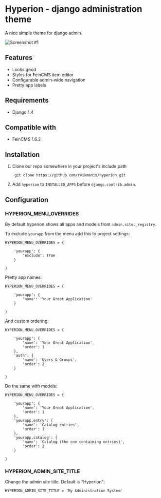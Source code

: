Hyperion - django administration theme
======================================

A nice simple theme for django admin.

![Screenshot #1](http://s2.postimg.org/432zgo2op/hyperion.png)

Features
--------------

* Looks good
* Styles for FeinCMS item editor
* Configurable admin-wide navigation
* Pretty app labels


Requirements
------------------

* Django 1.4


Compatible with
------------------

* FeinCMS 1.6.2



Installation
------------------------------------

1. Clone our repo somewhere in your project's include path

        git clone https://github.com/rvikmanis/hyperion.git

2. Add `hyperion` to `INSTALLED_APPS` before `django.contrib.admin`.


Configuration
--------------------

### HYPERION_MENU_OVERRIDES

By default hyperion shows all apps and models from `admin.site._registry`.

To exclude `yourapp` from the menu add this to project settings:

    HYPERION_MENU_OVERRIDES = {

        'yourapp': {
            'exclude': True
        }

    }

Pretty app names:

    HYPERION_MENU_OVERRIDES = {

        'yourapp': {
            'name': 'Your Great Application'
        }

    }

And custom ordering:

    HYPERION_MENU_OVERRIDES = {

        'yourapp': {
            'name': 'Your Great Application',
            'order': 1
        },
        'auth': {
            'name': 'Users & Groups',
            'order': 2
        }

    }

Do the same with models:

    HYPERION_MENU_OVERRIDES = {

        'yourapp': {
            'name': 'Your Great Application',
            'order': 1
        },
        'yourapp.entry': {
            'name': 'Catalog entries',
            'order': 1
        },
        'yourapp.catalog': {
            'name': 'Catalog (the one containing entries)',
            'order': 2
        }

    }

### HYPERION_ADMIN_SITE_TITLE

Change the admin site title. Default is "Hyperion":

    HYPERION_ADMIN_SITE_TITLE = 'My Administration System'
